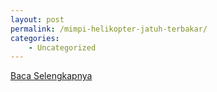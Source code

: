 ```yaml
---
layout: post
permalink: /mimpi-helikopter-jatuh-terbakar/
categories:
    - Uncategorized
---
```


[Baca Selengkapnya](/04)